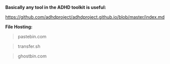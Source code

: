 **Basically any tool in the ADHD toolkit is useful:**

https://github.com/adhdproject/adhdproject.github.io/blob/master/index.md

**File Hosting:**

>pastebin.com

>transfer.sh

>ghostbin.com
